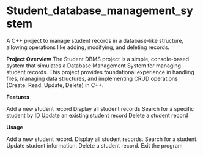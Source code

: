 # Student_database_management_system
A C++ project to manage student records in a database-like structure, allowing operations like adding, modifying, and deleting records.

**Project Overview**
The Student DBMS project is a simple, console-based system that simulates a Database Management System for managing student records. This project provides foundational experience in handling files, managing data structures, and implementing CRUD operations (Create, Read, Update, Delete) in C++.

**Features**

Add a new student record
Display all student records
Search for a specific student by ID
Update an existing student record
Delete a student record

**Usage**

Add a new student record.
Display all student records.
Search for a student.
Update student information.
Delete a student record.
Exit the program
